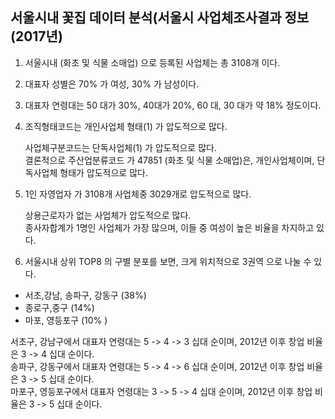 

## 서울시내 꽃집 데이터 분석(서울시 사업체조사결과 정보 (2017년)

1. 서울시내 (화초 및 식물 소매업) 으로 등록된 사업체는 총 3108개 이다.  
    
2. 대표자 성별은 70% 가 여성, 30% 가 남성이다.  
    
3. 대표자 연령대는 50 대가 30%, 40대가 20%, 60 대, 30 대가 약 18% 정도이다.  
    
4. 조직형태코드는 개인사업체 형태(1) 가 압도적으로 많다.  
    
   사업체구분코드는 단독사업체(1) 가 압도적으로 많다.  
   결론적으로 주산업분류코드 가 47851 (화초 및 식물 소매업)은, 개인사업체이며, 단독사업체 형태가 압도적으로 많다.  
    
5. 1인 자영업자 가 3108개 사업체중 3029개로 압도적으로 많다.  

   상용근로자가 없는 사업체가 압도적으로 많다.  
   종사자합계가 1명인 사업체가 가장 많으며, 이들 중 여성이 높은 비율을 차지하고 있다.  
    
6. 서울시내 상위 TOP8 의 구별 분포를 보면, 크게 위치적으로 3권역 으로 나눌 수 있다. 
    
 * 서초,강남, 송파구, 강동구 (38%)  
 * 종로구,중구 (14%)  
 * 마포, 영등포구 (10% )  
    
  서초구, 강남구에서 대표자 연령대는 5 -> 4 -> 3 십대 순이며, 2012년 이후 창업 비율은 3 -> 4 십대 순이다.  
  송파구, 강동구에서 대표자 연령대는 5 -> 4 -> 6 십대 순이며, 2012년 이후 창업 비율은 3 -> 5 십대 순이다.  
  마포구, 영등포구에서 대표자 연령대는 3 -> 5 -> 4 십대 순이며, 2012년 이후 창업 비율은 3 -> 5 십대 순이다.  
